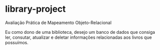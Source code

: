 # library-project
Avaliação Prática de Mapeamento Objeto-Relacional

Eu como dono de uma biblioteca, desejo um banco de dados que consiga ler, consutar, atualizar e deletar informações relacionadas aos livros que possuímos.
